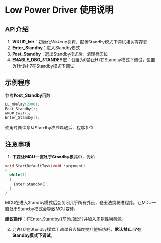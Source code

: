 # Low Power Driver 使用说明
## API介绍
1. **WKUP_Init**：初始化Wakeup引脚，配置Standby模式下调试相关寄存器
2. **Enter_Standby**：进入Standby模式
3. **Post_Standby**：退出Standby模式后，清理标志位
4. **ENABLE_DBG_STANDBY**宏：设置为0禁止H7在Standby模式下调试，设置为1允许H7在Standby模式下调试

## 示例程序
参考**Post_Standby**函数
```c
LL_mDelay(2000);
Post_Standby();
WKUP_Init();
Enter_Standby();
```
使用时要注意从Standby模式唤醒后，程序复位

## 注意事项
1. **不要让MCU一直处于Standby模式中**，例如
```c
void StartDefaultTask(void *argument)
{
  while(1)
  {
    Enter_Standby();
  }
}
```
MCU在进入Standby模式后会关闭几乎所有外设，也无法烧录进程序。让MCU一直处于Standby模式会导致MCU变砖。

**建议操作**：在Enter_Standby()前添加延时并加入周期性唤醒源。

2. 允许H7在Standby模式下调试会大幅度提升整板功耗，**默认禁止H7在Standby模式下调试**。
